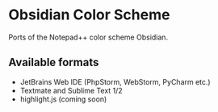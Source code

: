 # Obsidian Color Scheme

Ports of the Notepad++ color scheme Obsidian.

## Available formats

- JetBrains Web IDE (PhpStorm, WebStorm, PyCharm etc.)
- Textmate and Sublime Text 1/2
- highlight.js (coming soon)
